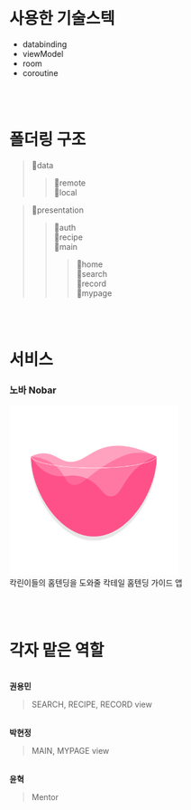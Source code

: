 # 사용한 기술스텍
* databinding
* viewModel
* room
* coroutine

<br>
<br>

# 폴더링 구조
>📂data<br>
>>📁remote<br>
>>📁local<br>

>📂presentation<br>
>>📁auth<br>
>>📁recipe<br>
>>📁main<br>
>>>📁home<br>
>>>📁search<br>
>>>📁record<br>
>>>📁mypage<br>

<br>
<br>

# 서비스
### 노바 Nobar<br>
<img src="nobar_logo.png" width="300"><br>
칵린이들의 홈텐딩을 도와줄 칵테일 홈텐딩 가이드 앱<br>

<br>
<br>

# 각자 맡은 역할
<br>**권용민**<br>
> SEARCH, RECIPE, RECORD view<br>

<br>**박현정**<br>
> MAIN, MYPAGE view<br>

<br>**윤혁**<br>
> Mentor
